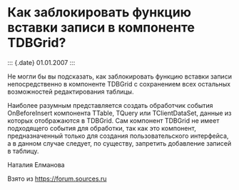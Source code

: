 Как заблокировать функцию вставки записи в компоненте TDBGrid?
==============================================================

::: {.date}
01.01.2007
:::

Не могли бы вы подсказать, как заблокировать функцию вставки записи
непосредственно в компоненте TDBGrid с сохранением всех остальных
возможностей редактирования таблицы.

Наиболее разумным представляется создать обработчик события
OnBeforeInsert компонента TTable, TQuery или TClientDataSet, данные из
которых отображаются в TDBGrid. Сам компонент TDBGrid не имеет
подходящего события для обработки, так как это компонент,
предназначенный только для создания пользовательского интерфейса, а в
данном случае следует, по существу, запретить добавление записей в
таблицу.

Наталия Елманова

Взято из <https://forum.sources.ru>
